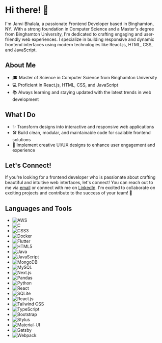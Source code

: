 # Hi there! 👋

I'm Janvi Bhalala, a passionate Frontend Developer based in Binghamton, NY. With a strong foundation in Computer Science and a Master's degree from Binghamton University, I'm dedicated to crafting engaging and user-friendly web experiences. I specialize in building responsive and dynamic frontend interfaces using modern technologies like React.js, HTML, CSS, and JavaScript.

## About Me

- 🎓 Master of Science in Computer Science from Binghamton University
- 💻 Proficient in React.js, HTML, CSS, and JavaScript
- 📚 Always learning and staying updated with the latest trends in web development

## What I Do

- ✨ Transform designs into interactive and responsive web applications
- 🛠️ Build clean, modular, and maintainable code for scalable frontend solutions
- 🎨 Implement creative UI/UX designs to enhance user engagement and experience

## Let's Connect!

If you're looking for a frontend developer who is passionate about crafting beautiful and intuitive web interfaces, let's connect! You can reach out to me via [email](mailto:Jbhalal1@binghamton.edu) or connect with me on [LinkedIn](https://www.linkedin.com/in/janvibhalala/). I'm excited to collaborate on exciting projects and contribute to the success of your team! 🚀

## Languages and Tools

- ![AWS](https://img.shields.io/badge/-AWS-orange)
- ![C](https://img.shields.io/badge/-C-blue)
- ![CSS3](https://img.shields.io/badge/-CSS3-blue)
- ![Docker](https://img.shields.io/badge/-Docker-blue)
- ![Flutter](https://img.shields.io/badge/-Flutter-blue)
- ![HTML5](https://img.shields.io/badge/-HTML5-orange)
- ![Java](https://img.shields.io/badge/-Java-orange)
- ![JavaScript](https://img.shields.io/badge/-JavaScript-yellow)
- ![MongoDB](https://img.shields.io/badge/-MongoDB-green)
- ![MySQL](https://img.shields.io/badge/-MySQL-green)
- ![Next.js](https://img.shields.io/badge/-Next.js-lightgrey)
- ![Pandas](https://img.shields.io/badge/-Pandas-lightgrey)
- ![Python](https://img.shields.io/badge/-Python-blue)
- ![React](https://img.shields.io/badge/-React-blue)
- ![SQLite](https://img.shields.io/badge/-SQLite-green)
- ![React.js](https://img.shields.io/badge/-React.js-blue)
- ![Tailwind CSS](https://img.shields.io/badge/-Tailwind%20CSS-lightblue)
- ![TypeScript](https://img.shields.io/badge/-TypeScript-blue)
- ![Bootstrap](https://img.shields.io/badge/-Bootstrap-blue)
- ![Stylus](https://img.shields.io/badge/-Stylus-green)
- ![Material-UI](https://img.shields.io/badge/-Material--UI-blue)
- ![Gatsby](https://img.shields.io/badge/-Gatsby-purple)
- ![Webpack](https://img.shields.io/badge/-Webpack-blue)

  
<!--
**janvi33/janvi33** is a ✨ _special_ ✨ repository because its `README.md` (this file) appears on your GitHub profile.

Here are some ideas to get you started:

- 🔭 I’m currently working on ...
- 🌱 I’m currently learning ...
- 👯 I’m looking to collaborate on ...
- 🤔 I’m looking for help with ...
- 💬 Ask me about ...
- 📫 How to reach me: ...
- 😄 Pronouns: ...
- ⚡ Fun fact: ...
-->
